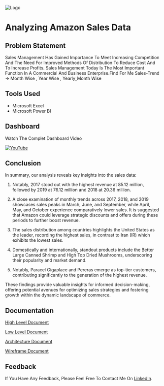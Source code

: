 
![Logo](https://upload.wikimedia.org/wikipedia/commons/thumb/a/a9/Amazon_logo.svg/2560px-Amazon_logo.svg.png)

# Analyzing Amazon Sales Data
## Problem Statement 

Sales Management Has Gained Importance To Meet Increasing Competition And The Need For Improved Methods Of Distribution To Reduce Cost And To Increase Profits. Sales Management Today Is The Most Important Function In A Commercial And Business Enterprise.Find For Me Sales-Trend -> Month Wise , Year Wise , Yearly_Month Wise


## Tools Used

- Microsoft Excel
- Microsoft Power BI


## Dashboard

Watch The Complet Dashboard Video 

[![YouTube](https://upload.wikimedia.org/wikipedia/commons/thumb/e/e1/Logo_of_YouTube_%282015-2017%29.svg/2560px-Logo_of_YouTube_%282015-2017%29.svg.png)](https://youtu.be/WDlVtFMqP54)


## Conclusion

In summary, our analysis reveals key insights into the sales data:

1) Notably, 2017 stood out with the highest revenue at 85.12 million, followed by 2019 at 76.12 million and 2018 at 20.36 million.

2) A close examination of monthly trends across 2017, 2018, and 2019 showcases sales peaks in March, June, and September, while April, May, and October experience comparatively lower sales. It is suggested that Amazon could leverage strategic discounts and offers during these periods to further boost revenue.

3) The sales distribution among countries highlights the United States as the leader, recording the highest sales, in contrast to Iran (IR) which exhibits the lowest sales.

4) Domestically and internationally, standout products include the Better Large Canned Shrimp and High Top Dried Mushrooms, underscoring their popularity and market demand.

5) Notably, Paracel Gigaplace and Pereras emerge as top-tier customers, contributing significantly to the generation of the highest revenue.

These findings provide valuable insights for informed decision-making, offering potential avenues for optimizing sales strategies and fostering growth within the dynamic landscape of commerce.
## Documentation

[High Level Document](https://github.com/rtrchaitanya/Analyzing-Amazon-Sales-Data/blob/main/High%20Level%20Documentation.pdf)

[Low Level Document](https://github.com/rtrchaitanya/Analyzing-Amazon-Sales-Data/blob/main/Low%20Level%20Documentation.pdf)

[Architecture Document](https://github.com/rtrchaitanya/Analyzing-Amazon-Sales-Data/blob/main/Architecture%20Design.pdf)

[Wireframe Document](https://github.com/rtrchaitanya/Analyzing-Amazon-Sales-Data/blob/main/Wireframe%20Documentation.pdf)

## Feedback

If You Have Any Feedback, Please Feel Free To Contact Me On [LinkedIn](https://www.linkedin.com/in/chaitanyacode/).
